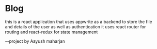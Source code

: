 # Blog

this is a react application that uses appwrite as a backend to store the file and details of the user as well as authentication
it uses react router for routing and react-redux for state management

--project by Aayush maharjan
